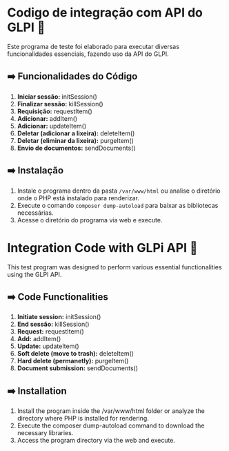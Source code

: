 # Codigo de integração com API do GLPI 🚀

Este programa de teste foi elaborado para executar diversas funcionalidades essenciais, fazendo uso da API do GLPI.

## ➡️ Funcionalidades do Código

1. **Iniciar sessão:** initSession()
2. **Finalizar sessão:** killSession()
3. **Requisição:** requestItem()
4. **Adicionar:** addItem()
5. **Adicionar:** updateItem()
6. **Deletar (adicionar a lixeira):** deleteItem()
7. **Deletar (eliminar da lixeira):** purgeItem()
8. **Envio de documentos:** sendDocuments()


## ➡️ Instalação 

1. Instale o programa dentro da pasta `/var/www/html` ou analise o diretório onde o PHP está instalado para renderizar.
2. Execute o comando `composer dump-autoload` para baixar as bibliotecas necessárias.
3. Acesse o diretório do programa via web e execute.




# Integration Code with GLPi API 🚀

This test program was designed to perform various essential functionalities using the GLPI API.

## ➡️ Code Functionalities

1. **Initiate session:** initSession()
2. **End sessão:** killSession()
3. **Request:** requestItem()
4. **Add:** addItem()
5. **Update:** updateItem()
6. **Soft delete (move to trash):** deleteItem()
7. **Hard delete (permanetly):** purgeItem()
8. **Document submission:** sendDocuments()

## ➡️ Installation

1. Install the program inside the /var/www/html folder or analyze the directory where PHP is installed for rendering.
2. Execute the composer dump-autoload command to download the necessary libraries.
3. Access the program directory via the web and execute.
